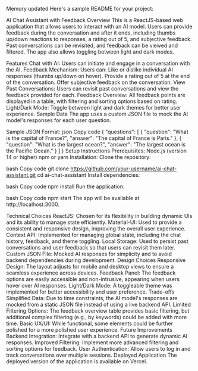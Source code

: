 
Memory updated
Here's a sample README for your project:

AI Chat Assistant with Feedback
Overview
This is a ReactJS-based web application that allows users to interact with an AI model. Users can provide feedback during the conversation and after it ends, including thumbs up/down reactions to responses, a rating out of 5, and subjective feedback. Past conversations can be revisited, and feedback can be viewed and filtered. The app also allows toggling between light and dark modes.

Features
Chat with AI: Users can initiate and engage in a conversation with the AI.
Feedback Mechanism: Users can:
Like or dislike individual AI responses (thumbs up/down on hover).
Provide a rating out of 5 at the end of the conversation.
Offer subjective feedback on the conversation.
View Past Conversations: Users can revisit past conversations and view the feedback provided for each.
Feedback Overview: All feedback points are displayed in a table, with filtering and sorting options based on rating.
Light/Dark Mode: Toggle between light and dark themes for better user experience.
Sample Data
The app uses a custom JSON file to mock the AI model's responses for each user question.

Sample JSON Format:
json
Copy code
{
  "questions": [
    {
      "question": "What is the capital of France?",
      "answer": "The capital of France is Paris."
    },
    {
      "question": "What is the largest ocean?",
      "answer": "The largest ocean is the Pacific Ocean."
    }
  ]
}
Setup Instructions
Prerequisites:
Node.js (version 14 or higher)
npm or yarn
Installation:
Clone the repository:

bash
Copy code
git clone https://github.com/your-username/ai-chat-assistant.git
cd ai-chat-assistant
Install dependencies:

bash
Copy code
npm install
Run the application:

bash
Copy code
npm start
The app will be available at http://localhost:3000.

Technical Choices
ReactJS: Chosen for its flexibility in building dynamic UIs and its ability to manage state efficiently.
Material-UI: Used to provide a consistent and responsive design, improving the overall user experience.
Context API: Implemented for managing global state, including the chat history, feedback, and theme toggling.
Local Storage: Used to persist past conversations and user feedback so that users can revisit them later.
Custom JSON File: Mocked AI responses for simplicity and to avoid backend dependencies during development.
Design Choices
Responsive Design: The layout adjusts for mobile and desktop views to ensure a seamless experience across devices.
Feedback Panel: The feedback options are easily accessible and non-intrusive, appearing when users hover over AI responses.
Light/Dark Mode: A toggleable theme was implemented for better accessibility and user preference.
Trade-offs
Simplified Data: Due to time constraints, the AI model's responses are mocked from a static JSON file instead of using a live backend API.
Limited Filtering Options: The feedback overview table provides basic filtering, but additional complex filtering (e.g., by keywords) could be added with more time.
Basic UX/UI: While functional, some elements could be further polished for a more polished user experience.
Future Improvements
Backend Integration: Integrate with a backend API to generate dynamic AI responses.
Improved Filtering: Implement more advanced filtering and sorting options for feedback.
User Authentication: Allow users to log in and track conversations over multiple sessions.
Deployed Application
The deployed version of the application is available on Vercel.